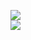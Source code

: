 [![](https://img.shields.io/badge/Made%20With-Github%20Spray-lightgrey.svg?style=for-the-badge&logo=github)](https://github.com/Annihil/github-spray#31272)  
[![](https://i.imgur.com/2DrTn0Z.gif)](https://github.com/Annihil/github-spray)